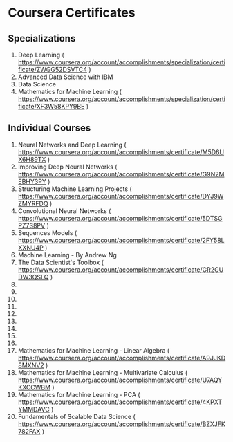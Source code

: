 # Coursera Certificates

## Specializations
  1. Deep Learning ( https://www.coursera.org/account/accomplishments/specialization/certificate/ZWGG52DSVTC4 )
  2. Advanced Data Science with IBM  
  3. Data Science 
  4. Mathematics for Machine Learning ( https://www.coursera.org/account/accomplishments/specialization/certificate/XF3W58KPY9BE )

## Individual Courses
  1. Neural Networks and Deep Learning ( https://www.coursera.org/account/accomplishments/certificate/M5D6UX6H89TX )
  2. Improving Deep Neural Networks ( https://www.coursera.org/account/accomplishments/certificate/G9N2MEBHY3PY )
  3. Structuring Machine Learning Projects ( https://www.coursera.org/account/accomplishments/certificate/DYJ9WZMYRFDQ )
  4. Convolutional Neural Networks ( https://www.coursera.org/account/accomplishments/certificate/5DTSGPZ7S8PV )
  5. Sequences Models ( https://www.coursera.org/account/accomplishments/certificate/2FY58LXXNU4P )
  6. Machine Learning - By Andrew Ng 
  7. The Data Scientist's Toolbox ( https://www.coursera.org/account/accomplishments/certificate/GR2GUDW3QSLQ )
  8.
  9.
  10.
  11.
  12.
  13.
  14.
  15.
  16. 
  17. Mathematics for Machine Learning - Linear Algebra ( https://www.coursera.org/account/accomplishments/certificate/A9JJKD8MXNV2 )
  18. Mathematics for Machine Learning - Multivariate Calculus ( https://www.coursera.org/account/accomplishments/certificate/U7AQYKXCCWBM )
  19. Mathematics for Machine Learning - PCA ( https://www.coursera.org/account/accomplishments/certificate/4KPXTYMMDAVC )
  20. Fundamentals of Scalable Data Science ( https://www.coursera.org/account/accomplishments/certificate/BZXJFK782FAX )
  
